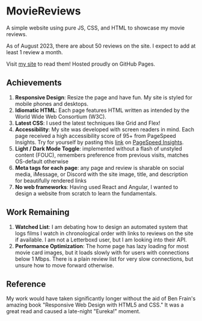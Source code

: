 # MovieReviews
A simple website using pure JS, CSS, and HTML to showcase my movie reviews.

As of August 2023, there are about 50 reviews on the site. I expect to add at least 1 review a month.

Visit [my site](https://www.tanishsmoviereviews.com) to read them! Hosted proudly on GitHub Pages.

## Achievements
1. **Responsive Design**: Resize the page and have fun. My site is styled for mobile phones and desktops.
2. **Idiomatic HTML**: Each page features HTML written as intended by the World Wide Web Consortium (W3C).
3. **Latest CSS**: I used the latest techniques like Grid and Flex! 
4. **Accessibility**: My site was developed with screen readers in mind. Each page received a high accessibility score of 95+ from PageSpeed Insights. Try for yourself by pasting this [link](https://www.tanishsmoviereviews.com/reviews/dune_part_two_2024.html) on [PageSpeed Insights](https://pagespeed.web.dev).
5. **Light / Dark Mode Toggle**: implemented without a flash of unstyled content (FOUC), remembers preference from previous visits, matches OS-default otherwise
6. **Meta tags for each page**: any page and review is sharable on social media, iMessage, or Discord with the site image, title, and description for beautifully rendered links
7. **No web frameworks**: Having used React and Angular, I wanted to design a website from scratch to learn the fundamentals.

## Work Remaining
1. **Watched List**: I am debating how to design an automated system that logs films I watch in chronological order with links to reviews on the site if available. I am not a Letterboxd user, but I am looking into their API.
2. **Performance Optimization**: The home page has lazy loading for most movie card images, but it loads slowly with for users with connections below 1 Mbps. There is a plain review list for very slow connections, but unsure how to move forward otherwise.

## Reference
My work would have taken significantly longer without the aid of Ben Frain's amazing book "Responsive Web Design with HTML5 and CSS." It was a great read and caused a late-night "Eureka!" moment.
